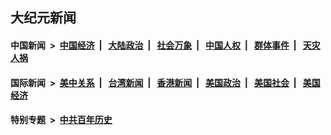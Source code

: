 ## 大纪元新闻

#### 中国新闻 &nbsp;>&nbsp; [中国经济](indexes/ncid283/README.md?06110045) &nbsp;| &nbsp; [大陆政治](indexes/ncid277/README.md?06110045) &nbsp;| &nbsp; [社会万象](indexes/ncid282/README.md?06110045) &nbsp;| &nbsp; [中国人权](indexes/ncid278/README.md?06110045) &nbsp;| &nbsp; [群体事件](indexes/ncid279/README.md?06110045) &nbsp;| &nbsp; [天灾人祸](indexes/ncid280/README.md?06110045)

#### 国际新闻 &nbsp;>&nbsp; [美中关系](indexes/nf1412576/README.md?06110045) &nbsp;| &nbsp; [台湾新闻](indexes/ncid1349361/README.md?06110045) &nbsp;| &nbsp; [香港新闻](indexes/ncid1349362/README.md?06110045) &nbsp;| &nbsp; [美国政治](indexes/ncid1078159/README.md?06110045) &nbsp;| &nbsp; [美国社会](indexes/ncid1078160/README.md?06110045) &nbsp;| &nbsp; [美国经济](indexes/ncid1078158/README.md?06110045)

#### 特别专题 &nbsp;>&nbsp; [中共百年历史](https://github.com/easy2view/epoch-special/blob/master/README.md?06110045)  
